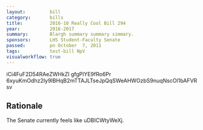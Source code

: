 ```yaml
---
layout:         bill
category:       bills
title:          2016-10 Really Cool Bill 294
year:           2016-2017
summary:        Blargh summary summary simmary.
sponsors:       LHS Student-Faculty Senate
passed:         pn October  7, 2011
tags:           test-bill NpV
visualworkflow: true
---
```



iCi4FuF2D54RAeZWHkZI gfgPlYE9fRo6Pr 6xyuKmOdhz2Iy9IBHqB2mTTAJLTseJpQqSWeAHWOzbS9nuqNscOl1bAFVRsv 




Rationale
---------
The Senate currently feels like uDBICWtyWeXj.

